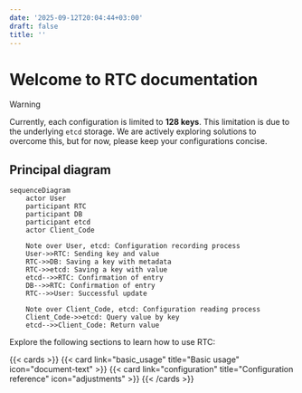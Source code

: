 ```yaml
---
date: '2025-09-12T20:04:44+03:00'
draft: false
title: ''
---
```


# Welcome to RTC documentation

> [!WARNING]
> Currently, each configuration is limited to **128 keys**. This limitation is due to the underlying `etcd` storage. We are actively exploring solutions to overcome this, but for now, please keep your configurations concise.

## Principal diagram

```mermaid
sequenceDiagram
    actor User
    participant RTC
    participant DB
    participant etcd
    actor Client_Code

    Note over User, etcd: Configuration recording process
    User->>RTC: Sending key and value
    RTC->>DB: Saving a key with metadata
    RTC->>etcd: Saving a key with value
    etcd-->>RTC: Confirmation of entry
    DB-->>RTC: Confirmation of entry
    RTC-->>User: Successful update

    Note over Client_Code, etcd: Configuration reading process
    Client_Code->>etcd: Query value by key
    etcd-->>Client_Code: Return value

```

Explore the following sections to learn how to use RTC:

{{< cards >}}
  {{< card link="basic_usage" title="Basic usage" icon="document-text" >}}
  {{< card link="configuration" title="Configuration reference" icon="adjustments" >}}
{{< /cards >}}
